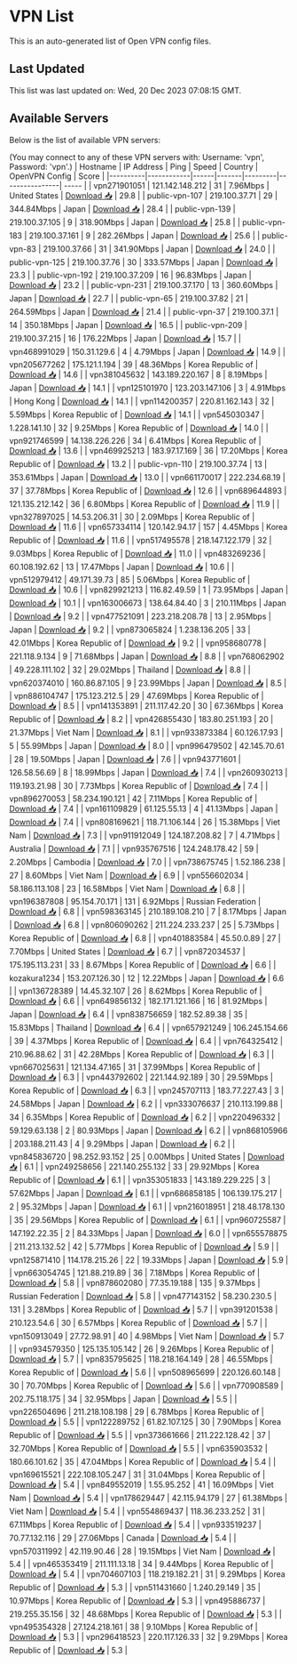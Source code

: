 # VPN List

This is an auto-generated list of Open VPN config files.

## Last Updated

This list was last updated on: Wed, 20 Dec 2023 07:08:15 GMT.

## Available Servers

Below is the list of available VPN servers:

(You may connect to any of these VPN servers with: Username: 'vpn', Password: 'vpn'.)
| Hostname | IP Address | Ping | Speed | Country | OpenVPN Config | Score |
|----------|------------|------|-------|---------|----------------| ----- |
| vpn271901051 | 121.142.148.212 | 31 | 7.96Mbps | United States | [Download 📥](./configs/server_0_US.ovpn) | 29.8 |
| public-vpn-107 | 219.100.37.71 | 29 | 344.84Mbps | Japan | [Download 📥](./configs/server_1_JP.ovpn) | 28.4 |
| public-vpn-139 | 219.100.37.105 | 9 | 318.90Mbps | Japan | [Download 📥](./configs/server_2_JP.ovpn) | 25.8 |
| public-vpn-183 | 219.100.37.161 | 9 | 282.26Mbps | Japan | [Download 📥](./configs/server_3_JP.ovpn) | 25.6 |
| public-vpn-83 | 219.100.37.66 | 31 | 341.90Mbps | Japan | [Download 📥](./configs/server_4_JP.ovpn) | 24.0 |
| public-vpn-125 | 219.100.37.76 | 30 | 333.57Mbps | Japan | [Download 📥](./configs/server_5_JP.ovpn) | 23.3 |
| public-vpn-192 | 219.100.37.209 | 16 | 96.83Mbps | Japan | [Download 📥](./configs/server_6_JP.ovpn) | 23.2 |
| public-vpn-231 | 219.100.37.170 | 13 | 360.60Mbps | Japan | [Download 📥](./configs/server_7_JP.ovpn) | 22.7 |
| public-vpn-65 | 219.100.37.82 | 21 | 264.59Mbps | Japan | [Download 📥](./configs/server_8_JP.ovpn) | 21.4 |
| public-vpn-37 | 219.100.37.1 | 14 | 350.18Mbps | Japan | [Download 📥](./configs/server_9_JP.ovpn) | 16.5 |
| public-vpn-209 | 219.100.37.215 | 16 | 176.22Mbps | Japan | [Download 📥](./configs/server_10_JP.ovpn) | 15.7 |
| vpn468991029 | 150.31.129.6 | 4 | 4.79Mbps | Japan | [Download 📥](./configs/server_11_JP.ovpn) | 14.9 |
| vpn205677262 | 175.121.1.194 | 39 | 48.36Mbps | Korea Republic of | [Download 📥](./configs/server_12_KR.ovpn) | 14.6 |
| vpn381045632 | 143.189.220.167 | 8 | 8.19Mbps | Japan | [Download 📥](./configs/server_13_JP.ovpn) | 14.1 |
| vpn125101970 | 123.203.147.106 | 3 | 4.91Mbps | Hong Kong | [Download 📥](./configs/server_14_HK.ovpn) | 14.1 |
| vpn114200357 | 220.81.162.143 | 32 | 5.59Mbps | Korea Republic of | [Download 📥](./configs/server_15_KR.ovpn) | 14.1 |
| vpn545030347 | 1.228.141.10 | 32 | 9.25Mbps | Korea Republic of | [Download 📥](./configs/server_16_KR.ovpn) | 14.0 |
| vpn921746599 | 14.138.226.226 | 34 | 6.41Mbps | Korea Republic of | [Download 📥](./configs/server_17_KR.ovpn) | 13.6 |
| vpn469925213 | 183.97.17.169 | 36 | 17.20Mbps | Korea Republic of | [Download 📥](./configs/server_18_KR.ovpn) | 13.2 |
| public-vpn-110 | 219.100.37.74 | 13 | 353.61Mbps | Japan | [Download 📥](./configs/server_19_JP.ovpn) | 13.0 |
| vpn661170017 | 222.234.68.19 | 37 | 37.78Mbps | Korea Republic of | [Download 📥](./configs/server_20_KR.ovpn) | 12.6 |
| vpn689644893 | 121.135.212.142 | 36 | 6.80Mbps | Korea Republic of | [Download 📥](./configs/server_21_KR.ovpn) | 11.9 |
| vpn327897025 | 14.53.206.31 | 30 | 2.09Mbps | Korea Republic of | [Download 📥](./configs/server_22_KR.ovpn) | 11.6 |
| vpn657334114 | 120.142.94.17 | 157 | 4.45Mbps | Korea Republic of | [Download 📥](./configs/server_23_KR.ovpn) | 11.6 |
| vpn517495578 | 218.147.122.179 | 32 | 9.03Mbps | Korea Republic of | [Download 📥](./configs/server_24_KR.ovpn) | 11.0 |
| vpn483269236 | 60.108.192.62 | 13 | 17.47Mbps | Japan | [Download 📥](./configs/server_25_JP.ovpn) | 10.6 |
| vpn512979412 | 49.171.39.73 | 85 | 5.06Mbps | Korea Republic of | [Download 📥](./configs/server_26_KR.ovpn) | 10.6 |
| vpn829921213 | 116.82.49.59 | 1 | 73.95Mbps | Japan | [Download 📥](./configs/server_27_JP.ovpn) | 10.1 |
| vpn163006673 | 138.64.84.40 | 3 | 210.11Mbps | Japan | [Download 📥](./configs/server_28_JP.ovpn) | 9.2 |
| vpn477521091 | 223.218.208.78 | 13 | 2.95Mbps | Japan | [Download 📥](./configs/server_29_JP.ovpn) | 9.2 |
| vpn873065824 | 1.238.136.205 | 33 | 42.01Mbps | Korea Republic of | [Download 📥](./configs/server_30_KR.ovpn) | 9.2 |
| vpn958680778 | 221.118.9.134 | 9 | 71.68Mbps | Japan | [Download 📥](./configs/server_31_JP.ovpn) | 8.8 |
| vpn768062902 | 49.228.111.102 | 32 | 29.02Mbps | Thailand | [Download 📥](./configs/server_32_TH.ovpn) | 8.8 |
| vpn620374010 | 160.86.87.105 | 9 | 23.99Mbps | Japan | [Download 📥](./configs/server_33_JP.ovpn) | 8.5 |
| vpn886104747 | 175.123.212.5 | 29 | 47.69Mbps | Korea Republic of | [Download 📥](./configs/server_34_KR.ovpn) | 8.5 |
| vpn141353891 | 211.117.42.20 | 30 | 67.36Mbps | Korea Republic of | [Download 📥](./configs/server_35_KR.ovpn) | 8.2 |
| vpn426855430 | 183.80.251.193 | 20 | 21.37Mbps | Viet Nam | [Download 📥](./configs/server_36_VN.ovpn) | 8.1 |
| vpn933873384 | 60.126.17.93 | 5 | 55.99Mbps | Japan | [Download 📥](./configs/server_37_JP.ovpn) | 8.0 |
| vpn996479502 | 42.145.70.61 | 28 | 19.50Mbps | Japan | [Download 📥](./configs/server_38_JP.ovpn) | 7.6 |
| vpn943771601 | 126.58.56.69 | 8 | 18.99Mbps | Japan | [Download 📥](./configs/server_39_JP.ovpn) | 7.4 |
| vpn260930213 | 119.193.21.98 | 30 | 7.73Mbps | Korea Republic of | [Download 📥](./configs/server_40_KR.ovpn) | 7.4 |
| vpn896270053 | 58.234.190.121 | 42 | 7.11Mbps | Korea Republic of | [Download 📥](./configs/server_41_KR.ovpn) | 7.4 |
| vpn161109829 | 61.125.55.13 | 4 | 41.13Mbps | Japan | [Download 📥](./configs/server_42_JP.ovpn) | 7.4 |
| vpn808169621 | 118.71.106.144 | 26 | 15.38Mbps | Viet Nam | [Download 📥](./configs/server_43_VN.ovpn) | 7.3 |
| vpn911912049 | 124.187.208.82 | 7 | 4.71Mbps | Australia | [Download 📥](./configs/server_44_AU.ovpn) | 7.1 |
| vpn935767516 | 124.248.178.42 | 59 | 2.20Mbps | Cambodia | [Download 📥](./configs/server_45_KH.ovpn) | 7.0 |
| vpn738675745 | 1.52.186.238 | 27 | 8.60Mbps | Viet Nam | [Download 📥](./configs/server_46_VN.ovpn) | 6.9 |
| vpn556602034 | 58.186.113.108 | 23 | 16.58Mbps | Viet Nam | [Download 📥](./configs/server_47_VN.ovpn) | 6.8 |
| vpn196387808 | 95.154.70.171 | 131 | 6.92Mbps | Russian Federation | [Download 📥](./configs/server_48_RU.ovpn) | 6.8 |
| vpn598363145 | 210.189.108.210 | 7 | 8.17Mbps | Japan | [Download 📥](./configs/server_49_JP.ovpn) | 6.8 |
| vpn806090262 | 211.224.233.237 | 25 | 5.73Mbps | Korea Republic of | [Download 📥](./configs/server_50_KR.ovpn) | 6.8 |
| vpn401883584 | 45.50.0.89 | 27 | 7.70Mbps | United States | [Download 📥](./configs/server_51_US.ovpn) | 6.7 |
| vpn872034537 | 175.195.113.231 | 33 | 8.67Mbps | Korea Republic of | [Download 📥](./configs/server_52_KR.ovpn) | 6.6 |
| kozakura1234 | 153.207.126.30 | 12 | 12.22Mbps | Japan | [Download 📥](./configs/server_53_JP.ovpn) | 6.6 |
| vpn136728389 | 14.45.32.107 | 26 | 8.62Mbps | Korea Republic of | [Download 📥](./configs/server_54_KR.ovpn) | 6.6 |
| vpn649856132 | 182.171.121.166 | 16 | 81.92Mbps | Japan | [Download 📥](./configs/server_55_JP.ovpn) | 6.4 |
| vpn838756659 | 182.52.89.38 | 35 | 15.83Mbps | Thailand | [Download 📥](./configs/server_56_TH.ovpn) | 6.4 |
| vpn657921249 | 106.245.154.66 | 39 | 4.37Mbps | Korea Republic of | [Download 📥](./configs/server_57_KR.ovpn) | 6.4 |
| vpn764325412 | 210.96.88.62 | 31 | 42.28Mbps | Korea Republic of | [Download 📥](./configs/server_58_KR.ovpn) | 6.3 |
| vpn667025631 | 121.134.47.165 | 31 | 37.99Mbps | Korea Republic of | [Download 📥](./configs/server_59_KR.ovpn) | 6.3 |
| vpn443792602 | 221.144.92.189 | 30 | 29.59Mbps | Korea Republic of | [Download 📥](./configs/server_60_KR.ovpn) | 6.3 |
| vpn245707113 | 183.77.227.43 | 3 | 24.58Mbps | Japan | [Download 📥](./configs/server_61_JP.ovpn) | 6.2 |
| vpn333076637 | 210.113.199.88 | 34 | 6.35Mbps | Korea Republic of | [Download 📥](./configs/server_62_KR.ovpn) | 6.2 |
| vpn220496332 | 59.129.63.138 | 2 | 80.93Mbps | Japan | [Download 📥](./configs/server_63_JP.ovpn) | 6.2 |
| vpn868105966 | 203.188.211.43 | 4 | 9.29Mbps | Japan | [Download 📥](./configs/server_64_JP.ovpn) | 6.2 |
| vpn845836720 | 98.252.93.152 | 25 | 0.00Mbps | United States | [Download 📥](./configs/server_65_US.ovpn) | 6.1 |
| vpn249258656 | 221.140.255.132 | 33 | 29.92Mbps | Korea Republic of | [Download 📥](./configs/server_66_KR.ovpn) | 6.1 |
| vpn353051833 | 143.189.229.225 | 3 | 57.62Mbps | Japan | [Download 📥](./configs/server_67_JP.ovpn) | 6.1 |
| vpn686858185 | 106.139.175.217 | 2 | 95.32Mbps | Japan | [Download 📥](./configs/server_68_JP.ovpn) | 6.1 |
| vpn216018951 | 218.48.178.130 | 35 | 29.56Mbps | Korea Republic of | [Download 📥](./configs/server_69_KR.ovpn) | 6.1 |
| vpn960725587 | 147.192.22.35 | 2 | 84.33Mbps | Japan | [Download 📥](./configs/server_70_JP.ovpn) | 6.0 |
| vpn655578875 | 211.213.132.52 | 42 | 5.77Mbps | Korea Republic of | [Download 📥](./configs/server_71_KR.ovpn) | 5.9 |
| vpn125871410 | 114.178.215.26 | 22 | 19.33Mbps | Japan | [Download 📥](./configs/server_72_JP.ovpn) | 5.9 |
| vpn663054745 | 121.88.219.89 | 36 | 7.18Mbps | Korea Republic of | [Download 📥](./configs/server_73_KR.ovpn) | 5.8 |
| vpn878602080 | 77.35.19.188 | 135 | 9.37Mbps | Russian Federation | [Download 📥](./configs/server_74_RU.ovpn) | 5.8 |
| vpn477143152 | 58.230.230.5 | 131 | 3.28Mbps | Korea Republic of | [Download 📥](./configs/server_75_KR.ovpn) | 5.7 |
| vpn391201538 | 210.123.54.6 | 30 | 6.57Mbps | Korea Republic of | [Download 📥](./configs/server_76_KR.ovpn) | 5.7 |
| vpn150913049 | 27.72.98.91 | 40 | 4.98Mbps | Viet Nam | [Download 📥](./configs/server_77_VN.ovpn) | 5.7 |
| vpn934579350 | 125.135.105.142 | 26 | 9.26Mbps | Korea Republic of | [Download 📥](./configs/server_78_KR.ovpn) | 5.7 |
| vpn835795625 | 118.218.164.149 | 28 | 46.55Mbps | Korea Republic of | [Download 📥](./configs/server_79_KR.ovpn) | 5.6 |
| vpn508965699 | 220.126.60.148 | 30 | 70.70Mbps | Korea Republic of | [Download 📥](./configs/server_80_KR.ovpn) | 5.6 |
| vpn770908589 | 202.75.118.175 | 34 | 32.95Mbps | Japan | [Download 📥](./configs/server_81_JP.ovpn) | 5.5 |
| vpn226504696 | 211.218.108.198 | 29 | 6.78Mbps | Korea Republic of | [Download 📥](./configs/server_82_KR.ovpn) | 5.5 |
| vpn122289752 | 61.82.107.125 | 30 | 7.90Mbps | Korea Republic of | [Download 📥](./configs/server_83_KR.ovpn) | 5.5 |
| vpn373661666 | 211.222.128.42 | 37 | 32.70Mbps | Korea Republic of | [Download 📥](./configs/server_84_KR.ovpn) | 5.5 |
| vpn635903532 | 180.66.101.62 | 35 | 47.04Mbps | Korea Republic of | [Download 📥](./configs/server_85_KR.ovpn) | 5.4 |
| vpn169615521 | 222.108.105.247 | 31 | 31.04Mbps | Korea Republic of | [Download 📥](./configs/server_86_KR.ovpn) | 5.4 |
| vpn849552019 | 1.55.95.252 | 41 | 16.09Mbps | Viet Nam | [Download 📥](./configs/server_87_VN.ovpn) | 5.4 |
| vpn178629447 | 42.115.94.179 | 27 | 61.38Mbps | Viet Nam | [Download 📥](./configs/server_88_VN.ovpn) | 5.4 |
| vpn554869437 | 118.36.233.252 | 31 | 67.11Mbps | Korea Republic of | [Download 📥](./configs/server_89_KR.ovpn) | 5.4 |
| vpn933519237 | 70.77.132.116 | 29 | 27.06Mbps | Canada | [Download 📥](./configs/server_90_CA.ovpn) | 5.4 |
| vpn570311992 | 42.119.90.46 | 28 | 19.15Mbps | Viet Nam | [Download 📥](./configs/server_91_VN.ovpn) | 5.4 |
| vpn465353419 | 211.111.13.18 | 34 | 9.44Mbps | Korea Republic of | [Download 📥](./configs/server_92_KR.ovpn) | 5.4 |
| vpn704607103 | 118.219.182.21 | 31 | 9.29Mbps | Korea Republic of | [Download 📥](./configs/server_93_KR.ovpn) | 5.3 |
| vpn511431660 | 1.240.29.149 | 35 | 10.97Mbps | Korea Republic of | [Download 📥](./configs/server_94_KR.ovpn) | 5.3 |
| vpn495886737 | 219.255.35.156 | 32 | 48.68Mbps | Korea Republic of | [Download 📥](./configs/server_95_KR.ovpn) | 5.3 |
| vpn495354328 | 27.124.218.161 | 38 | 9.10Mbps | Korea Republic of | [Download 📥](./configs/server_96_KR.ovpn) | 5.3 |
| vpn296418523 | 220.117.126.33 | 32 | 9.29Mbps | Korea Republic of | [Download 📥](./configs/server_97_KR.ovpn) | 5.3 |
